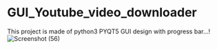 # GUI_Youtube_video_downloader
This project is made of python3 PYQT5 GUI design with progress bar...!
![Screenshot (56)](https://user-images.githubusercontent.com/81210497/112761831-ae22d580-901a-11eb-9300-bdafa4fc6456.png)
